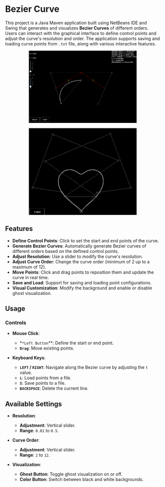 # Bezier Curve
This project is a Java Maven application built using NetBeans IDE and Swing that generates and visualizes **Bezier Curves** of different orders. Users can interact with the graphical interface to define control points and adjust the curve's resolution and order. The application supports saving and loading curve points from `.txt` file, along with various interactive features.

<p align="center">
  <img src="tests/Example1.png" width="350" alt="Example 1">
</p>

<p align="center">
  <img src="tests/Example2.png" width="350" alt="Example 2">
</p>

## **Features**

- **Define Control Points**: Click to set the start and end points of the curve.
- **Generate Bezier Curves**: Automatically generate Bezier curves of different orders based on the defined control points.
- **Adjust Resolution**: Use a slider to modify the curve's resolution.
- **Adjust Curve Order**: Change the curve order (minimum of 2 up to a maximum of 12).
- **Move Points**: Click and drag points to reposition them and update the curve in real time.
- **Save and Load**: Support for saving and loading point configurations.
- **Visual Customization**: Modify the background and enable or disable ghost visualization.

## **Usage**

### **Controls**

- **Mouse Click**:
  - *`*Left Button`**: Define the start or end point.
  - **`Drag`**: Move existing points.

- **Keyboard Keys**:
  - **`LEFT` / `RIGHT`**: Navigate along the Bezier curve by adjusting the `t` value.
  - **`L`**: Load points from a file.
  - **`S`**: Save points to a file.
  - **`BACKSPACE`**: Delete the current line.

## **Available Settings**

- **Resolution**:
  - **Adjustment**: Vertical slider.
  - **Range**: `0.01` to `0.5`.

- **Curve Order**:
  - **Adjustment**: Vertical slider.
  - **Range**: `2` to `12`.

- **Visualization**:
  - **Ghost Button**: Toggle ghost visualization on or off.
  - **Color Button**: Switch between black and white backgrounds.
